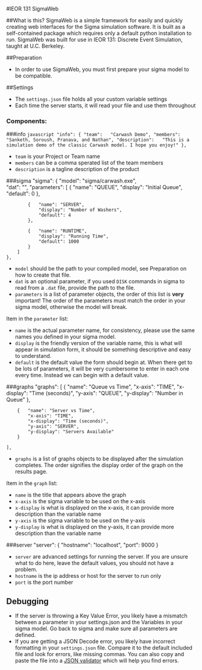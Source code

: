 #IEOR 131 SigmaWeb

##What is this?
SigmaWeb is a simple framework for easily and quickly creating web interfaces for the Sigma simulation software. 
It is built as a self-contained package which requires only a default python installation to run. 
SigmaWeb was built for use in IEOR 131: Discrete Event Simulation, taught at U.C. Berkeley.

##Preparation
- In order to use SigmaWeb, you must first prepare your sigma model to be compatible.

##Settings
- The `settings.json` file holds all your custom variable settings
- Each time the server starts, it will read your file and use them throughout

### Components:
###info
    ```javascript
    "info": {
        "team":   "Carwash Demo",
        "members":   "Sanketh, Soroush, Pranava, and Nathan",
        "description":  
            "This is a simulation demo of the classic Carwash model. I hope you enjoy!"
    },
    ```
- `team` is your Project or Team name
- `members` can be a comma sperated list of the team members
- `description` is a tagline description of the product

###sigma
    "sigma": {
        "model": "sigma/carwash.exe",    
        "dat": "",
        "parameters": [
            {   "name": "QUEUE",
                "display": "Initial Queue",
                "default": 0
            },

            {   "name": "SERVER",
                "display": "Number of Washers",
                "default": 4
            },

            {   "name": "RUNTIME",
                "display": "Running Time",
                "default": 1000
            }
        ]
    },
- `model` should be the path to your compiled model, see Preparation on how to create that file.
- `dat` is an optional parameter, if you used `DISK` commands in sigma to read from a `.dat` file, provide the path to the file.
- `parameters` is a list of parameter objects, the order of this list is **very** important! The order of the parameters must match the order in your sigma model, otherwise the model will break.

Item in the `parameter` list:
- `name` is the actual parameter name, for consistency, please use the same names you defined in your sigma model.
- `display` is the friendly version of the variable name, this is what will appear in simulation form, it should be something descriptive and easy to understand.
- `default` is the default value the form should begin at. When there get to be lots of parameters, it will be very cumbersome to enter in each one every time. Instead we can begin with a default value.

###graphs
    "graphs": [
        {   "name": "Queue vs Time",
            "x-axis": "TIME",
            "x-display": "Time (seconds)",
            "y-axis": "QUEUE",
            "y-display": "Number in Queue"
        },

        {   "name": "Server vs Time",
            "x-axis": "TIME",
            "x-display": "Time (seconds)",
            "y-axis": "SERVER",
            "y-display": "Servers Available"
        }

    ],
- `graphs` is a list of graphs objects to be displayed after the simulation completes. The order signifies the display order of the graph on the results page.

Item in the `graph` list:
- `name` is the title that appears above the graph
- `x-axis` is the sigma variable to be used on the x-axis
- `x-display` is what is displayed on the x-axis, it can provide more description than the variable name
- `y-axis` is the sigma variable to be used on the y-axis
- `y-display` is what is displayed on the y-axis, it can provide more description than the variable name

###server
    "server": {
        "hostname": "localhost",
        "port": 9000
    }

- `server` are advanced settings for running the server. If you are unsure what to do here, leave the default values, you should not have a problem.
- `hostname` is the ip address or host for the server to run only
- `port` is the port number

## Debugging
- If the server is throwing a Key Value Error, you likely have a mismatch between a parameter in your settings.json and the Variables in your sigma model. Go back to sigma and make sure all parameters are defined.
- If you are getting a JSON Decode error, you likely have incorrect formatting in your `settings.json` file. Compare it to the default included file and look for errors, like missing commas. You can also copy and paste the file into a [JSON validator](http://jsonlint.com/) which will help you find errors.
